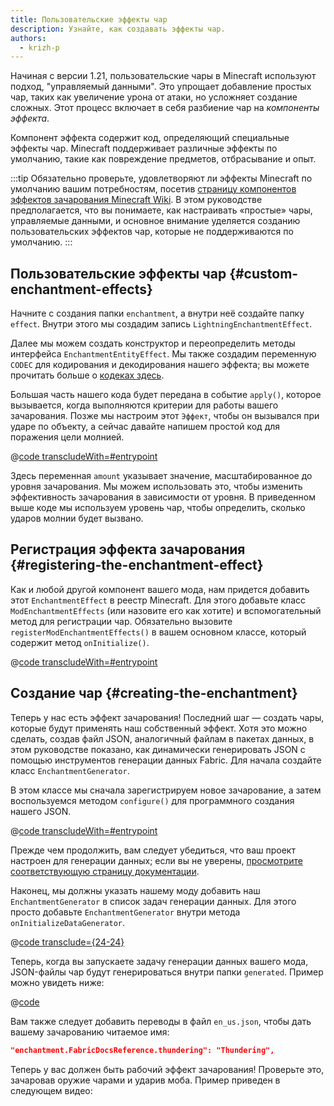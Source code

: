 ```yaml
---
title: Пользовательские эффекты чар
description: Узнайте, как создавать эффекты чар.
authors:
  - krizh-p
---
```


Начиная с версии 1.21, пользовательские чары в Minecraft используют подход, "управляемый данными". Это упрощает добавление простых чар, таких как увеличение урона от атаки, но усложняет создание сложных. Этот процесс включает в себя разбиение чар на _компоненты эффекта_.

Компонент эффекта содержит код, определяющий специальные эффекты чар. Minecraft поддерживает различные эффекты по умолчанию, такие как повреждение предметов, отбрасывание и опыт.

:::tip
Обязательно проверьте, удовлетворяют ли эффекты Minecraft по умолчанию вашим потребностям, посетив [страницу компонентов эффектов зачарования Minecraft Wiki](https://minecraft.wiki/w/Enchantment_definition#Effect_components). В этом руководстве предполагается, что вы понимаете, как настраивать «простые» чары, управляемые данными, и основное внимание уделяется созданию пользовательских эффектов чар, которые не поддерживаются по умолчанию.
:::

## Пользовательские эффекты чар {#custom-enchantment-effects}

Начните с создания папки `enchantment`, а внутри неё создайте папку `effect`. Внутри этого мы создадим запись `LightningEnchantmentEffect`.

Далее мы можем создать конструктор и переопределить методы интерфейса `EnchantmentEntityEffect`. Мы также создадим переменную `CODEC` для кодирования и декодирования нашего эффекта; вы можете прочитать больше о [кодеках здесь](../codecs).

Большая часть нашего кода будет передана в событие `apply()`, которое вызывается, когда выполняются критерии для работы вашего зачарования. Позже мы настроим этот `Эффект`, чтобы он вызывался при ударе по объекту, а сейчас давайте напишем простой код для поражения цели молнией.

@[code transcludeWith=#entrypoint](@/reference/1.21.8/src/main/java/com/example/docs/enchantment/effect/LightningEnchantmentEffect.java)

Здесь переменная `amount` указывает значение, масштабированное до уровня зачарования. Мы можем использовать это, чтобы изменить эффективность зачарования в зависимости от уровня. В приведенном выше коде мы используем уровень чар, чтобы определить, сколько ударов молнии будет вызвано.

## Регистрация эффекта зачарования {#registering-the-enchantment-effect}

Как и любой другой компонент вашего мода, нам придется добавить этот `EnchantmentEffect` в реестр Minecraft. Для этого добавьте класс `ModEnchantmentEffects` (или назовите его как хотите) и вспомогательный метод для регистрации чар. Обязательно вызовите `registerModEnchantmentEffects()` в вашем основном классе, который содержит метод `onInitialize()`.

@[code transcludeWith=#entrypoint](@/reference/1.21.8/src/main/java/com/example/docs/enchantment/ModEnchantmentEffects.java)

## Создание чар {#creating-the-enchantment}

Теперь у нас есть эффект зачарования! Последний шаг — создать чары, которые будут применять наш собственный эффект. Хотя это можно сделать, создав файл JSON, аналогичный файлам в пакетах данных, в этом руководстве показано, как динамически генерировать JSON с помощью инструментов генерации данных Fabric. Для начала создайте класс `EnchantmentGenerator`.

В этом классе мы сначала зарегистрируем новое зачарование, а затем воспользуемся методом `configure()` для программного создания нашего JSON.

@[code transcludeWith=#entrypoint](@/reference/1.21.8/src/client/java/com/example/docs/datagen/EnchantmentGenerator.java)

Прежде чем продолжить, вам следует убедиться, что ваш проект настроен для генерации данных; если вы не уверены, [просмотрите соответствующую страницу документации](../data-generation/setup).

Наконец, мы должны указать нашему моду добавить наш `EnchantmentGenerator` в список задач генерации данных. Для этого просто добавьте `EnchantmentGenerator` внутри метода `onInitializeDataGenerator`.

@[code transclude={24-24}](@/reference/1.21.8/src/client/java/com/example/docs/datagen/FabricDocsReferenceDataGenerator.java)

Теперь, когда вы запускаете задачу генерации данных вашего мода, JSON-файлы чар будут генерироваться внутри папки `generated`. Пример можно увидеть ниже:

@[code](@/reference/1.21.8/src/main/generated/data/fabric-docs-reference/enchantment/thundering.json)

Вам также следует добавить переводы в файл `en_us.json`, чтобы дать вашему зачарованию читаемое имя:

```json
"enchantment.FabricDocsReference.thundering": "Thundering",
```

Теперь у вас должен быть рабочий эффект зачарования! Проверьте это, зачаровав оружие чарами и ударив моба. Пример приведен в следующем видео:

<VideoPlayer src="/assets/develop/enchantment-effects/thunder.webm" title="Using the Thundering Enchantment" />
